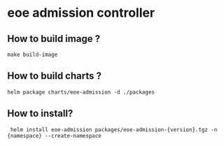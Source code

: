 # eoe admission controller

## How to build image ?

```shell
make build-image
```

## How to build charts ?

```shell
helm package charts/eoe-admission -d ./packages
```

## How to install?

```shell
 helm install eoe-admission packages/eoe-admission-{version}.tgz -n {namespace} --create-namespace 
```